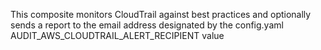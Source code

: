 This composite monitors CloudTrail against best practices and optionally sends a report to the email address designated by the config.yaml AUDIT&#95;AWS&#95;CLOUDTRAIL&#95;ALERT&#95;RECIPIENT value
